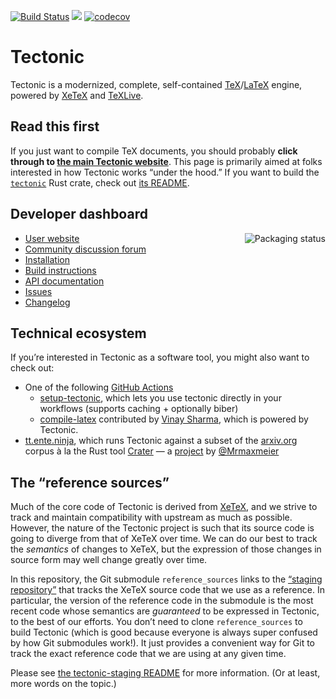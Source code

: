 [![Build Status](https://dev.azure.com/tectonic-typesetting/tectonic/_apis/build/status/tectonic-typesetting.tectonic?branchName=master)](https://dev.azure.com/tectonic-typesetting/tectonic/_build/latest?definitionId=11&branchName=master)
[![](http://meritbadge.herokuapp.com/tectonic)](https://crates.io/crates/tectonic)
[![codecov](https://codecov.io/gh/tectonic-typesetting/tectonic/branch/master/graph/badge.svg)](https://codecov.io/gh/tectonic-typesetting/tectonic)

# Tectonic

Tectonic is a modernized, complete, self-contained
[TeX](https://en.wikipedia.org/wiki/TeX)/[LaTeX](https://www.latex-project.org/)
engine, powered by [XeTeX](http://xetex.sourceforge.net/) and
[TeXLive](https://www.tug.org/texlive/).

## Read this first

If you just want to compile TeX documents, you should probably **click through
to [the main Tectonic website](https://tectonic-typesetting.github.io/)**. This
page is primarily aimed at folks interested in how Tectonic works “under the
hood.” If you want to build the [`tectonic`][crate] Rust crate, check out [its
README](./CARGO_README.md).

[crate]: https://crates.io/crates/tectonic

## Developer dashboard

<a href="https://repology.org/metapackage/tectonic">
    <img src="https://repology.org/badge/vertical-allrepos/tectonic.svg" alt="Packaging status" align="right">
</a>

- [User website](https://tectonic-typesetting.github.io/)
- [Community discussion forum](https://github.com/tectonic-typesetting/tectonic/discussions)
- [Installation](https://tectonic-typesetting.github.io/book/latest/installation/)
- [Build instructions](https://tectonic-typesetting.github.io/book/latest/howto/build-tectonic/)
- [API documentation](https://docs.rs/tectonic/)
- [Issues](https://github.com/tectonic-typesetting/tectonic/issues/)
- [Changelog](https://github.com/tectonic-typesetting/tectonic/blob/release/CHANGELOG.md)

## Technical ecosystem

If you’re interested in Tectonic as a software tool, you might also want to check out:

- One of the following [GitHub Actions](https://github.com/features/actions)
    - [setup-tectonic](https://github.com/marketplace/actions/setup-tectonic), which lets you use tectonic directly in your workflows (supports caching + optionally biber)
    - [compile-latex](https://github.com/marketplace/actions/compile-latex) contributed by [Vinay
  Sharma](https://github.com/vinay0410), which is powered by Tectonic.
- [tt.ente.ninja](https://tt.ente.ninja), which runs Tectonic against a subset
  of the [arxiv.org](https://arxiv.org/) corpus à la the Rust tool
  [Crater](https://github.com/rust-lang/crater) — a
  [project](https://github.com/Mrmaxmeier/tectonic-on-arXiv) by
  [@Mrmaxmeier](https://github.com/Mrmaxmeier/)

## The “reference sources”

Much of the core code of Tectonic is derived from
[XeTeX](http://xetex.sourceforge.net/), and we strive to track and maintain
compatibility with upstream as much as possible. However, the nature of the
Tectonic project is such that its source code is going to diverge from that of
XeTeX over time. We can do our best to track the *semantics* of changes to
XeTeX, but the expression of those changes in source form may well change
greatly over time.

In this repository, the Git submodule `reference_sources` links to the
[“staging repository”](https://github.com/tectonic-typesetting/tectonic-staging)
that tracks the XeTeX source
code that we use as a reference. In particular, the version of the reference
code in the submodule is the most recent code whose semantics are *guaranteed*
to be expressed in Tectonic, to the best of our efforts. You don’t need to
clone `reference_sources` to build Tectonic (which is good because everyone is
always super confused by how Git submodules work!). It just provides a
convenient way for Git to track the exact reference code that we are using at
any given time.

Please see
[the tectonic-staging README](https://github.com/tectonic-typesetting/tectonic-staging#readme)
for more information. (Or at least, more words on the topic.)
